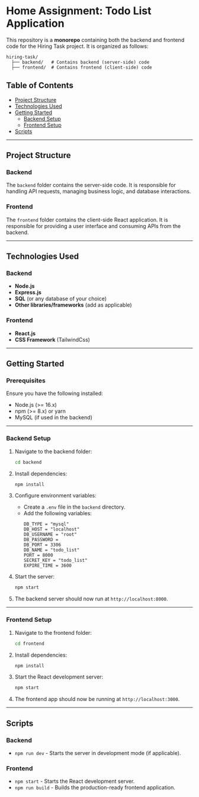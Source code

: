 # Home Assignment: Todo List Application

This repository is a **monorepo** containing both the backend and frontend code for the Hiring Task project. It is organized as follows:

```
hiring-task/
  ├── backend/   # Contains backend (server-side) code
  ├── frontend/  # Contains frontend (client-side) code
```

## Table of Contents

- [Project Structure](#project-structure)
- [Technologies Used](#technologies-used)
- [Getting Started](#getting-started)
  - [Backend Setup](#backend-setup)
  - [Frontend Setup](#frontend-setup)
- [Scripts](#scripts)

---

## Project Structure

### Backend
The `backend` folder contains the server-side code. It is responsible for handling API requests, managing business logic, and database interactions.

### Frontend
The `frontend` folder contains the client-side React application. It is responsible for providing a user interface and consuming APIs from the backend.

---

## Technologies Used

### Backend
- **Node.js**
- **Express.js**
- **SQL** (or any database of your choice)
- **Other libraries/frameworks** (add as applicable)

### Frontend
- **React.js**
- **CSS Framework** (TailwindCss)

---

## Getting Started

### Prerequisites
Ensure you have the following installed:
- Node.js (>= 16.x)
- npm (>= 8.x) or yarn
- MySQL (if used in the backend)

---

### Backend Setup

1. Navigate to the backend folder:
   ```bash
   cd backend
   ```

2. Install dependencies:
   ```bash
   npm install
   ```

3. Configure environment variables:
   - Create a `.env` file in the `backend` directory.
   - Add the following variables:
     ```
     DB_TYPE = "mysql"
     DB_HOST = "localhost"
     DB_USERNAME = "root"
     DB_PASSWORD = 
     DB_PORT = 3306
     DB_NAME = "todo_list"
     PORT = 8000
     SECRET_KEY = "todo_list"
     EXPIRE_TIME = 3600
     ```

4. Start the server:
   ```bash
   npm start
   ```

5. The backend server should now run at `http://localhost:8000`.

---

### Frontend Setup

1. Navigate to the frontend folder:
   ```bash
   cd frontend
   ```

2. Install dependencies:
   ```bash
   npm install
   ```

3. Start the React development server:
   ```bash
   npm start
   ```

4. The frontend app should now be running at `http://localhost:3000`.

---

## Scripts

### Backend
- `npm run dev` - Starts the server in development mode (if applicable).

### Frontend
- `npm start` - Starts the React development server.
- `npm run build` - Builds the production-ready frontend application.

